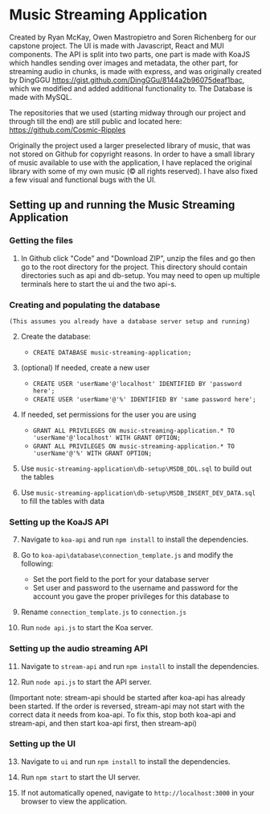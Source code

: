 # Music Streaming Application

Created by Ryan McKay, Owen Mastropietro and Soren Richenberg for our capstone project.
The UI is made with Javascript, React and MUI components.
The API is split into two parts, one part is made with KoaJS which handles sending over images and metadata, the other part, for streaming audio in chunks, is made with express, and was originally created by DingGGU https://gist.github.com/DingGGu/8144a2b96075deaf1bac, which we modified and added additional functionality to.
The Database is made with MySQL.

The repositories that we used (starting midway through our project and through till the end) are still public and located here: https://github.com/Cosmic-Ripples

Originally the project used a larger preselected library of music, that was not stored on Github for copyright reasons. In order to have a small library of music available to use with the application, I have replaced the original library with some of my own music (© all rights reserved). I have also fixed a few visual and functional bugs with the UI.

## Setting up and running the Music Streaming Application
### Getting the files

1. In Github click "Code" and "Download ZIP", unzip the files and go then go to the root directory for the project. This directory should contain directories such as api and db-setup. You may need to open up multiple terminals here to start the ui and the two api-s.


### Creating and populating the database
	(This assumes you already have a database server setup and running)

2. Create the database:
	- `CREATE DATABASE music-streaming-application;`
	
3. (optional) If needed, create a new user
	- `CREATE USER 'userName'@'localhost' IDENTIFIED BY 'password here';`
	- `CREATE USER 'userName'@'%' IDENTIFIED BY 'same password here';`
	
4. If needed, set permissions for the user you are using
	- `GRANT ALL PRIVILEGES ON music-streaming-application.* TO 'userName'@'localhost' WITH GRANT OPTION;`
	- `GRANT ALL PRIVILEGES ON music-streaming-application.* TO 'userName'@'%' WITH GRANT OPTION;`


5. Use `music-streaming-application\db-setup\MSDB_DDL.sql` to build out the tables

6. Use `music-streaming-application\db-setup\MSDB_INSERT_DEV_DATA.sql` to fill the tables with data

### Setting up the KoaJS API

7. Navigate to `koa-api` and run `npm install` to install the dependencies.


8. Go to `koa-api\database\connection_template.js` and modify the following:

   - Set the port field to the port for your database server
   - Set user and password to the username and password for the account you gave the proper privileges for this database to
   
9. Rename `connection_template.js` to `connection.js`


10. Run `node api.js` to start the Koa server.


### Setting up the audio streaming API


11. Navigate to `stream-api` and run `npm install` to install the dependencies.


12. Run `node api.js` to start the API server. 


(Important note: stream-api should be started after koa-api has already been started. If the order is reversed, stream-api may not start with the correct data it needs from koa-api. To fix this, stop both koa-api and stream-api, and then start koa-api first, then stream-api)


### Setting up the UI


13. Navigate to `ui` and run `npm install` to install the dependencies.


14. Run `npm start` to start the UI server.


15. If not automatically opened, navigate to `http://localhost:3000` in your browser to view the application.
